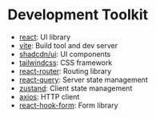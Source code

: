 # Development Toolkit

- [react](https://reactjs.org/): UI library
- [vite](https://vitejs.dev/): Build tool and dev server
- [shadcdn/ui](https://ui.shadcn.com/): UI components
- [tailwindcss](https://tailwindcss.com/): CSS framework
- [react-router](https://reactrouter.com/): Routing library
- [react-query](https://tanstack.com/query/v3/): Server state management
- [zustand](https://zustand.surge.sh/): Client state management
- [axios](https://axios-http.com/): HTTP client
- [react-hook-form](https://react-hook-form.com/): Form library